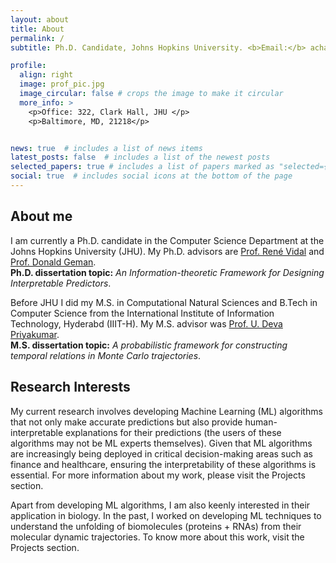 ```yaml
---
layout: about
title: About
permalink: /
subtitle: Ph.D. Candidate, Johns Hopkins University. <b>Email:</b> achatto1 at jhu dot edu dot com

profile:
  align: right
  image: prof_pic.jpg
  image_circular: false # crops the image to make it circular
  more_info: >
    <p>Office: 322, Clark Hall, JHU </p>
    <p>Baltimore, MD, 21218</p>


news: true  # includes a list of news items
latest_posts: false  # includes a list of the newest posts
selected_papers: true # includes a list of papers marked as "selected={true}"
social: true  # includes social icons at the bottom of the page
---
```


## About me
I am currently a Ph.D. candidate in the Computer Science Department at the Johns Hopkins University 
(JHU). My Ph.D. advisors are <a href="http://vision.jhu.edu/rvidal.html">Prof. René Vidal</a> and <a href="https://www.cis.jhu.edu/people/faculty/geman/">Prof. Donald Geman</a>.\
**Ph.D. dissertation topic:** *An Information-theoretic Framework for Designing Interpretable Predictors*.

Before JHU I did my M.S. in Computational Natural Sciences and B.Tech in Computer Science from the International Institute of Information Technology, Hyderabd (IIIT-H). My M.S. advisor was <a href="https://devalab.in">Prof. U. Deva Priyakumar</a>.\
**M.S. dissertation topic:** *A probabilistic framework for constructing temporal relations in Monte Carlo trajectories*.

## Research Interests
My current research involves developing Machine Learning (ML) algorithms that not only make accurate predictions but also provide human-interpretable explanations for their predictions (the users of these algorithms may not be ML experts themselves). Given that ML algorithms are increasingly being deployed in critical decision-making areas such as finance and healthcare, ensuring the interpretability of these algorithms is essential. For more information about my work, please visit the Projects section.

Apart from developing ML algorithms, I am also keenly interested in their application in biology. In the past, I worked on developing ML techniques to understand the unfolding of biomolecules (proteins + RNAs) from their molecular dynamic trajectories. To know more about this work, visit the Projects section.

